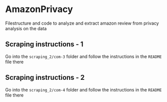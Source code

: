 # AmazonPrivacy
Filestructure and code to analyze and extract amazon review from privacy analysis on the data

## Scraping instructions - 1
Go into the `scraping_2/com-3` folder and follow the instructions in the `README` file there

## Scraping instructions - 2
Go into the `scraping_2/com-4` folder and follow the instructions in the `README` file there
